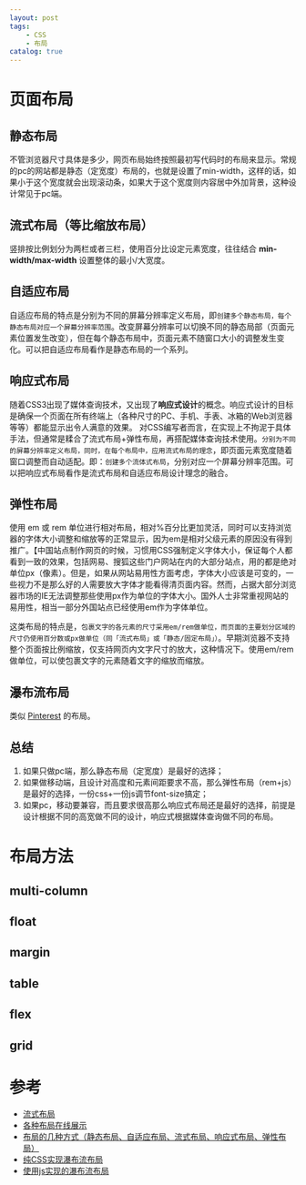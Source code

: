 ```yaml
---
layout: post
tags: 
    - CSS
    - 布局
catalog: true
---
```



# 页面布局
## 静态布局
不管浏览器尺寸具体是多少，网页布局始终按照最初写代码时的布局来显示。常规的pc的网站都是静态（定宽度）布局的，也就是设置了min-width，这样的话，如果小于这个宽度就会出现滚动条，如果大于这个宽度则内容居中外加背景，这种设计常见于pc端。

## 流式布局（等比缩放布局）
竖排按比例划分为两栏或者三栏，使用百分比设定元素宽度，往往结合 **min-width/max-width** 设置整体的最小/大宽度。

## 自适应布局
自适应布局的特点是分别为不同的屏幕分辨率定义布局，即`创建多个静态布局，每个静态布局对应一个屏幕分辨率范围`。改变屏幕分辨率可以切换不同的静态局部（页面元素位置发生改变），但在每个静态布局中，页面元素不随窗口大小的调整发生变化。可以把自适应布局看作是静态布局的一个系列。

## 响应式布局
随着CSS3出现了媒体查询技术，又出现了**响应式设计**的概念。响应式设计的目标是确保一个页面在所有终端上（各种尺寸的PC、手机、手表、冰箱的Web浏览器等等）都能显示出令人满意的效果。
对CSS编写者而言，在实现上不拘泥于具体手法，但通常是糅合了流式布局+弹性布局，再搭配媒体查询技术使用。`分别为不同的屏幕分辨率定义布局，同时，在每个布局中，应用流式布局的理念`，即页面元素宽度随着窗口调整而自动适配。即：`创建多个流体式布局`，分别对应一个屏幕分辨率范围。可以把响应式布局看作是流式布局和自适应布局设计理念的融合。

## 弹性布局
使用 em 或 rem 单位进行相对布局，相对%百分比更加灵活，同时可以支持浏览器的字体大小调整和缩放等的正常显示，因为em是相对父级元素的原因没有得到推广。【中国站点制作网页的时候，习惯用CSS强制定义字体大小，保证每个人都看到一致的效果，包括网易、搜狐这些门户网站在内的大部分站点，用的都是绝对单位px（像素）。但是，如果从网站易用性方面考虑，字体大小应该是可变的，一些视力不是那么好的人需要放大字体才能看得清页面内容。然而，占据大部分浏览器市场的IE无法调整那些使用px作为单位的字体大小。国外人士非常重视网站的易用性，相当一部分外国站点已经使用em作为字体单位。

这类布局的特点是，`包裹文字的各元素的尺寸采用em/rem做单位，而页面的主要划分区域的尺寸仍使用百分数或px做单位（同「流式布局」或「静态/固定布局」）`。早期浏览器不支持整个页面按比例缩放，仅支持网页内文字尺寸的放大，这种情况下。使用em/rem做单位，可以使包裹文字的元素随着文字的缩放而缩放。

## 瀑布流布局
类似 [Pinterest](https://www.pinterest.com/) 的布局。

## 总结
1. 如果只做pc端，那么静态布局（定宽度）是最好的选择；
2. 如果做移动端，且设计对高度和元素间距要求不高，那么弹性布局（rem+js）是最好的选择，一份css+一份js调节font-size搞定；
3. 如果pc，移动要兼容，而且要求很高那么响应式布局还是最好的选择，前提是设计根据不同的高宽做不同的设计，响应式根据媒体查询做不同的布局。

# 布局方法
## multi-column
## float
## margin
## table
## flex
## grid

# 参考
- [流式布局](http://www.hangge.com/blog/cache/detail_1010.html)
- [各种布局在线展示](http://wow.techbrood.com/fiddle/1753)
- [布局的几种方式（静态布局、自适应布局、流式布局、响应式布局、弹性布局）](https://www.cnblogs.com/zhuzhenwei918/p/7147303.html)
- [纯CSS实现瀑布流布局](https://www.w3cplus.com/css/pure-css-create-masonry-layout.html)
- [使用js实现的瀑布流布局](http://book.jirengu.com/jirengu-inc/jrg-renwu10/homework/%E5%AD%99%E7%BA%A2%E7%85%A7/mission30/demo.html)